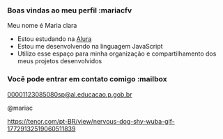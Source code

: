 ### Boas vindas ao meu perfil :mariacfv

Meu nome é Maria clara 

- Estou estudando na [Alura](https://www.alura.com.br)
- Estou me desenvolvendo na linguagem JavaScript
- Utilizo esse espaço para minha organização e compartilhamento dos meus projetos desenvolvidos

### Você pode entrar em contato comigo :mailbox

00001123085080sp@al.educacao.p.gob.br

@mariac

https://tenor.com/pt-BR/view/nervous-dog-shy-wuba-gif-17729132519060511839
